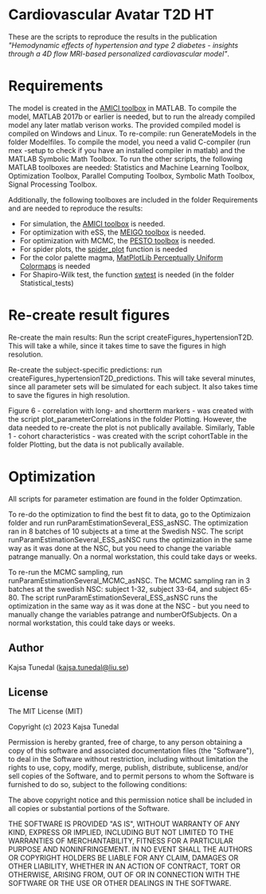 # Cardiovascular Avatar T2D HT
These are the scripts to reproduce the results in the publication *"Hemodynamic effects of hypertension and type 2 diabetes - insights through a 4D flow MRI-based personalized cardiovascular model"*.

# Requirements
The model is created in the [AMICI toolbox](https://doi.org/10.1093/bioinformatics/btab227) in MATLAB. To compile the model, MATLAB 2017b or earlier is needed, but to run the already compiled model any later matlab verison works. The provided compiled model is compiled on Windows and Linux. To re-compile: run GenerateModels in the folder Modelfiles. To compile the model, you need a valid C-compiler (run mex -setup to check if you have an installed compiler in matlab) and the MATLAB Symbolic Math Toolbox.
To run the other scripts, the following MATLAB toolboxes are needed: Statistics and Machine Learning Toolbox, Optimization Toolbox, Parallel Computing Toolbox, Symbolic Math Toolbox, Signal Processing Toolbox.

Additionally, the following toolboxes are included in the folder Requirements and are needed to reproduce the results:
* For simulation, the [AMICI toolbox](https://doi.org/10.1093/bioinformatics/btab227) is needed. 
* For optimization with eSS, the [MEIGO toolbox](https://doi.org/10.1186/1471-2105-15-136) is needed.
* For optimization with MCMC, the [PESTO toolbox](https://doi.org/10.1093/bioinformatics/btx676) is needed.
* For spider plots, the [spider_plot](https://github.com/NewGuy012/spider_plot/releases/tag/19.4) function is needed
* For the color palette magma, [MatPlotLib Perceptually Uniform Colormaps](https://www.mathworks.com/matlabcentral/fileexchange/62729-matplotlib-perceptually-uniform-colormaps) is needed
* For Shapiro-Wilk test, the function [swtest](https://www.mathworks.com/matlabcentral/fileexchange/13964-shapiro-wilk-and-shapiro-francia-normality-tests) is needed (in the folder Statistical_tests)

# Re-create result figures
Re-create the main results: Run the script createFigures_hypertensionT2D. This will take a while, since it takes time to save the figures in high resolution. 

Re-create the subject-specific predictions: run createFigures_hypertensionT2D_predictions. This will take several minutes, since all parameter sets will be simulated for each subject. It also takes time to save the figures in high resolution.

Figure 6 - correlation with long- and shortterm markers - was created with the script plot_parameterCorrelations in the folder Plotting. However, the data needed to re-create the plot is not publically available.
Similarly, Table 1 - cohort characteristics - was created with the script cohortTable in the folder Plotting, but the data is not publically available.

# Optimization
All scripts for parameter estimation are found in the folder Optimzation.

To re-do the optimization to find the best fit to data, go to the Optimizaion folder and run runParamEstimationSeveral_ESS_asNSC. 
The optimization ran in 8 batches of 10 subjects at a time at the Swedish NSC. The script runParamEstimationSeveral_ESS_asNSC runs the optimization in the same way as it was done at the NSC, but you need to change the variable patrange manually. On a normal workstation, this could take days or weeks.

To re-run the MCMC sampling, run runParamEstimationSeveral_MCMC_asNSC. The MCMC sampling ran in 3 batches at the swedish NSC: subject 1-32, subject 33-64, and subject 65-80. The script runParamEstimationSeveral_ESS_asNSC runs the optimization in the same way as it was done at the NSC - but you need to manually change the variables patrange and numberOfSubjects. On a normal workstation, this could take days or weeks.

## Author
Kajsa Tunedal (kajsa.tunedal@liu.se)

## License
The MIT License (MIT)

Copyright (c) 2023 Kajsa Tunedal

Permission is hereby granted, free of charge, to any person obtaining a copy
of this software and associated documentation files (the "Software"), to deal
in the Software without restriction, including without limitation the rights
to use, copy, modify, merge, publish, distribute, sublicense, and/or sell
copies of the Software, and to permit persons to whom the Software is
furnished to do so, subject to the following conditions:

The above copyright notice and this permission notice shall be included in all
copies or substantial portions of the Software.

THE SOFTWARE IS PROVIDED "AS IS", WITHOUT WARRANTY OF ANY KIND, EXPRESS OR
IMPLIED, INCLUDING BUT NOT LIMITED TO THE WARRANTIES OF MERCHANTABILITY,
FITNESS FOR A PARTICULAR PURPOSE AND NONINFRINGEMENT. IN NO EVENT SHALL THE
AUTHORS OR COPYRIGHT HOLDERS BE LIABLE FOR ANY CLAIM, DAMAGES OR OTHER
LIABILITY, WHETHER IN AN ACTION OF CONTRACT, TORT OR OTHERWISE, ARISING FROM,
OUT OF OR IN CONNECTION WITH THE SOFTWARE OR THE USE OR OTHER DEALINGS IN THE
SOFTWARE.

